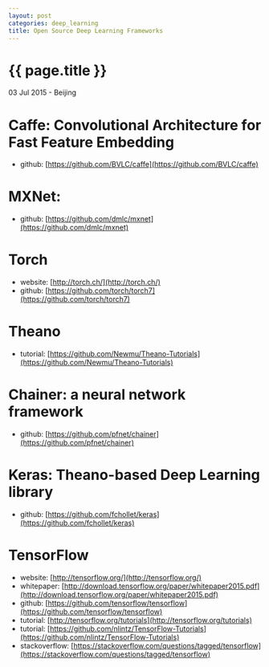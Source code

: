 ```yaml
---
layout: post
categories: deep_learning
title: Open Source Deep Learning Frameworks
---
```


{{ page.title }}
================

<p class="meta">03 Jul 2015 - Beijing</p>

# Caffe: Convolutional Architecture for Fast Feature Embedding

- github: [https://github.com/BVLC/caffe](https://github.com/BVLC/caffe)

# MXNet:

- github: [https://github.com/dmlc/mxnet](https://github.com/dmlc/mxnet)

# Torch

- website: [http://torch.ch/](http://torch.ch/)
- github: [https://github.com/torch/torch7](https://github.com/torch/torch7)

# Theano

- tutorial: [https://github.com/Newmu/Theano-Tutorials](https://github.com/Newmu/Theano-Tutorials)

# Chainer: a neural network framework

- github: [https://github.com/pfnet/chainer](https://github.com/pfnet/chainer)

# Keras: Theano-based Deep Learning library

- github: [https://github.com/fchollet/keras](https://github.com/fchollet/keras)

# TensorFlow

- website: [http://tensorflow.org/](http://tensorflow.org/)
- whitepaper: [http://download.tensorflow.org/paper/whitepaper2015.pdf](http://download.tensorflow.org/paper/whitepaper2015.pdf)
- github: [https://github.com/tensorflow/tensorflow](https://github.com/tensorflow/tensorflow)
- tutorial: [http://tensorflow.org/tutorials](http://tensorflow.org/tutorials)
- tutorial: [https://github.com/nlintz/TensorFlow-Tutorials](https://github.com/nlintz/TensorFlow-Tutorials)
- stackoverflow: [https://stackoverflow.com/questions/tagged/tensorflow](https://stackoverflow.com/questions/tagged/tensorflow)
